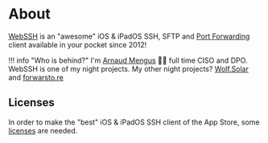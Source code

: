 # About
[WebSSH](https://apps.apple.com/us/app/webssh/id497714887) is an "awesome" iOS & iPadOS SSH, SFTP and [Port Forwarding](/documentation/help/networking/port-forwarding/) client available in your pocket since 2012!

!!! info "Who is behind?"
    I'm [Arnaud Mengus](https://mengus.net) :guardsman: full time CISO and DPO. WebSSH is one of my night projects.
    My other night projects? [Wolf.Solar](https://wolf.solar) and [forwarsto.re](https://forwardsto.re)

## Licenses
In order to make the "best" iOS & iPadOS SSH client of the App Store, some [licenses](/documentation/licenses/) are needed.